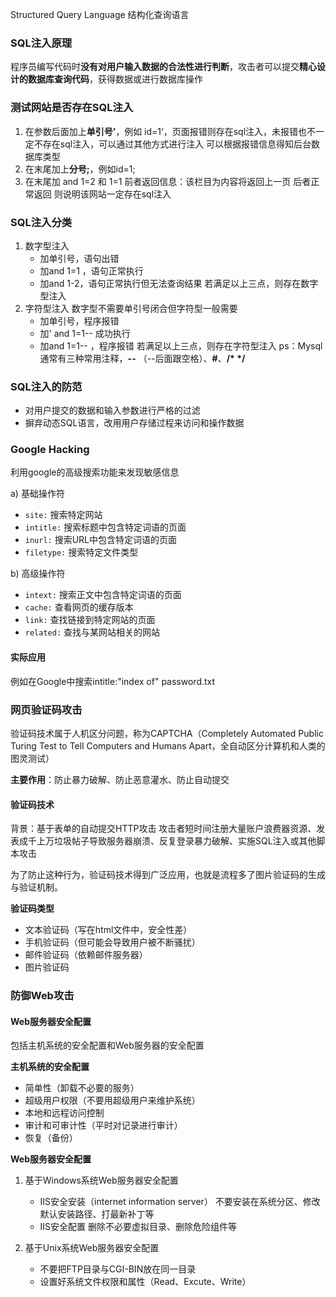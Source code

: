 
Structured Query Language 结构化查询语言

### SQL注入原理

程序员编写代码时**没有对用户输入数据的合法性进行判断**，攻击者可以提交**精心设计的数据库查询代码**，获得数据或进行数据库操作

### 测试网站是否存在SQL注入

1. 在参数后面加上**单引号’**，例如 id=1‘，页面报错则存在sql注入，未报错也不一定不存在sql注入，可以通过其他方式进行注入
   可以根据报错信息得知后台数据库类型
2. 在末尾加上**分号;**，例如id=1;
3. 在末尾加 and 1=2 和 1=1 
   前者返回信息：该栏目为内容将返回上一页
   后者正常返回
   则说明该网站一定存在sql注入

### SQL注入分类

1. 数字型注入
   - 加单引号，语句出错
   - 加and 1=1 ，语句正常执行
   - 加and 1-2，语句正常执行但无法查询结果
     若满足以上三点，则存在数字型注入
2. 字符型注入
   数字型不需要单引号闭合但字符型一般需要
   - 加单引号，程序报错
   - 加' and 1=1-- 成功执行
   - 加and 1=1-- ，程序报错
     若满足以上三点，则存在字符型注入
     ps：Mysql通常有三种常用注释，**--** （--后面跟空格）、**#**、**/* \*/**

### SQL注入的防范

- 对用户提交的数据和输入参数进行严格的过滤
- 摒弃动态SQL语言，改用用户存储过程来访问和操作数据

### Google Hacking

利用google的高级搜索功能来发现敏感信息

a) 基础操作符

- `site:` 搜索特定网站
- `intitle:` 搜索标题中包含特定词语的页面
- `inurl:` 搜索URL中包含特定词语的页面
- `filetype:` 搜索特定文件类型

b) 高级操作符

- `intext:` 搜索正文中包含特定词语的页面
- `cache:` 查看网页的缓存版本
- `link:` 查找链接到特定网站的页面
- `related:` 查找与某网站相关的网站

#### 实际应用

例如在Google中搜索intitle:"index of" password.txt

### 网页验证码攻击

验证码技术属于人机区分问题，称为CAPTCHA（Completely Automated Public Turing Test to Tell Computers and Humans Apart，全自动区分计算机和人类的图灵测试）

**主要作用**：防止暴力破解、防止恶意灌水、防止自动提交

#### 验证码技术

背景：基于表单的自动提交HTTP攻击
	攻击者短时间注册大量账户浪费器资源、发表成千上万垃圾帖子导致服务器崩溃、反复登录暴力破解、实施SQL注入或其他脚本攻击

为了防止这种行为，验证码技术得到广泛应用，也就是流程多了图片验证码的生成与验证机制。

**验证码类型**
- 文本验证码（写在html文件中，安全性差）
- 手机验证码（但可能会导致用户被不断骚扰）
- 邮件验证码（依赖邮件服务器）
- 图片验证码

### 防御Web攻击

#### Web服务器安全配置

包括主机系统的安全配置和Web服务器的安全配置

**主机系统的安全配置**
- 简单性（卸载不必要的服务）
- 超级用户权限（不要用超级用户来维护系统）
- 本地和远程访问控制
- 审计和可审计性（平时对记录进行审计）
- 恢复（备份）

**Web服务器安全配置**
1. 基于Windows系统Web服务器安全配置
   - IIS安全安装（internet information server）
     不要安装在系统分区、修改默认安装路径、打最新补丁等
   - IIS安全配置
     删除不必要虚拟目录、删除危险组件等

2. 基于Unix系统Web服务器安全配置
   - 不要把FTP目录与CGI-BIN放在同一目录
   - 设置好系统文件权限和属性（Read、Excute、Write）